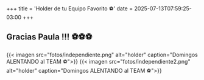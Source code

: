 +++
title = 'Holder de tu Equipo Favorito ⚽'
date = 2025-07-13T07:59:25-03:00
+++

## Gracias Paula !!! ⚽⚽⚽


{{< imagen src="fotos/independiente.png" alt="holder" caption="Domingos ALENTANDO al TEAM ⚽">}}
{{< imagen src="fotos/independiente2.png" alt="holder" caption="Domingos ALENTANDO al TEAM ⚽">}}
